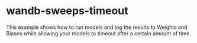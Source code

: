 # wandb-sweeps-timeout
This example shows how to run models and log the results to Weights and Biases while allowing your models to timeout after a certain amount of time.
